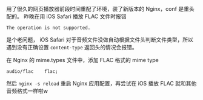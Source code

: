 用了很久的网页播放器前段时间重配了环境，装了新版本的 Nginx，conf 是重头配的。
昨晚在用 iOS Safari 播放 FLAC 文件时报错
```
The operation is not supported.
```
是个老问题， iOS Safari 对于音频文件没做自动根据文件头判断文件类型，所以遇到没有正确设置 `content-type` 返回头的情况会报错。

在 Nginx 的 mime.types 文件中，添加 FLAC 格式的 mime type

```
audio/flac    flac;
```

然后 `nginx -s reload` 重启 Nginx 应用配置，再尝试在 iOS 播放 FLAC 就和其他音频格式一样啦w
